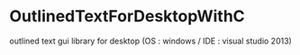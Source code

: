 # OutlinedTextForDesktopWithC
outlined text gui library for desktop (OS : windows / IDE : visual studio 2013)
